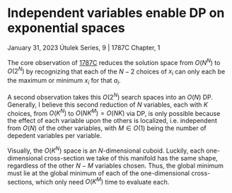 # Independent variables enable DP on exponential spaces

January 31, 2023
Útulek Series, 9 | 1787C Chapter, 1

The core observation of [1787C](https://codeforces.com/contest/1787/problem/C) reduces the solution space from $O(N^N)$ to $O(2^N)$ by recognizing that each of the $N-2$ choices of $x_i$ can only each be the maximum or minimum $x_i$ for that $a_i$.

A second observation takes this $O(2^N)$ search spaces into an $O(N)$ DP. Generally, I believe this second reduction of $N$ variables, each with $K$ choices, from $O(K^N)$ to $O(NK^M)=O(NK)$ via DP, is only possible because the effect of each variable upon the others is localized, i.e. independent from $O(N)$ of the other variables, with $M\in O(1)$ being the number of depedent variables per variable.

Visually, the $O(K^N)$ space is an $N$-dimensional cuboid. Luckily, each one-dimensional cross-section we take of this manifold has the same shape, regardless of the other $N-M$ variables chosen. Thus, the global minimum must lie at the global minimum of each of the one-dimensional cross-sections, which only need $O(K^M)$ time to evaluate each.
